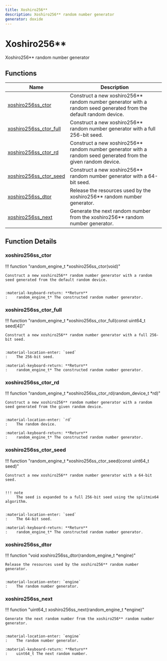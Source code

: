 ```yaml
---
title: Xoshiro256**
description: Xoshiro256** random number generator
generator: doxide
---
```



# Xoshiro256**

Xoshiro256** random number generator

## Functions

| Name | Description |
| ---- | ----------- |
| [xoshiro256ss_ctor](#xoshiro256ss_ctor) | Construct a new xoshiro256** random number generator with a random seed generated from the default random device. |
| [xoshiro256ss_ctor_full](#xoshiro256ss_ctor_full) | Construct a new xoshiro256** random number generator with a full 256-bit seed. |
| [xoshiro256ss_ctor_rd](#xoshiro256ss_ctor_rd) | Construct a new xoshiro256** random number generator with a random seed generated from the given random device. |
| [xoshiro256ss_ctor_seed](#xoshiro256ss_ctor_seed) | Construct a new xoshiro256** random number generator with a 64-bit seed. |
| [xoshiro256ss_dtor](#xoshiro256ss_dtor) | Release the resources used by the xoshiro256** random number generator. |
| [xoshiro256ss_next](#xoshiro256ss_next) | Generate the next random number from the xoshiro256** random number generator. |

## Function Details

### xoshiro256ss_ctor<a name="xoshiro256ss_ctor"></a>
!!! function "random_engine_t &#42;xoshiro256ss_ctor(void)"

    
    Construct a new xoshiro256** random number generator with a random seed generated from the default random device.
    
    
    :material-keyboard-return: **Return**
    :    random_engine_t* The constructed random number generator.
    
    
    
    

### xoshiro256ss_ctor_full<a name="xoshiro256ss_ctor_full"></a>
!!! function "random_engine_t &#42;xoshiro256ss_ctor_full(const uint64_t seed[4])"

    
    Construct a new xoshiro256** random number generator with a full 256-bit seed.
    
    
    :material-location-enter: `seed`
    :    The 256-bit seed.
        
    :material-keyboard-return: **Return**
    :    random_engine_t* The constructed random number generator.
    
    
    
    

### xoshiro256ss_ctor_rd<a name="xoshiro256ss_ctor_rd"></a>
!!! function "random_engine_t &#42;xoshiro256ss_ctor_rd(random_device_t &#42;rd)"

    
    Construct a new xoshiro256** random number generator with a random seed generated from the given random device.
    
    
    :material-location-enter: `rd`
    :    The random device.
        
    :material-keyboard-return: **Return**
    :    random_engine_t* The constructed random number generator.
    
    
    
    

### xoshiro256ss_ctor_seed<a name="xoshiro256ss_ctor_seed"></a>
!!! function "random_engine_t &#42;xoshiro256ss_ctor_seed(const uint64_t seed)"

    
    Construct a new xoshiro256** random number generator with a 64-bit seed.
    
    
    !!! note
         The seed is expanded to a full 256-bit seed using the splitmix64 algorithm.
    
    
    :material-location-enter: `seed`
    :    The 64-bit seed.
        
    :material-keyboard-return: **Return**
    :    random_engine_t* The constructed random number generator.
    
    
    
    

### xoshiro256ss_dtor<a name="xoshiro256ss_dtor"></a>
!!! function "void xoshiro256ss_dtor(random_engine_t &#42;engine)"

    
    Release the resources used by the xoshiro256** random number generator.
    
    
    :material-location-enter: `engine`
    :    The random number generator.
    
    
    
    

### xoshiro256ss_next<a name="xoshiro256ss_next"></a>
!!! function "uint64_t xoshiro256ss_next(random_engine_t &#42;engine)"

    
    Generate the next random number from the xoshiro256** random number generator.
    
    
    :material-location-enter: `engine`
    :    The random number generator.
        
    :material-keyboard-return: **Return**
    :    uint64_t The next random number.
    
    
    
    

